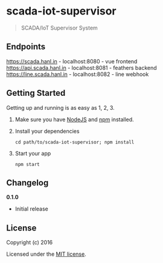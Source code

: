# scada-iot-supervisor

> SCADA/IoT Supervisor System

## Endpoints

https://scada.hanl.in - localhost:8080 - vue frontend
https://api.scada.hanl.in - localhost:8081 - feathers backend
https://line.scada.hanl.in - localhost:8082 - line webhook

## Getting Started

Getting up and running is as easy as 1, 2, 3.

1. Make sure you have [NodeJS](https://nodejs.org/) and [npm](https://www.npmjs.com/) installed.
2. Install your dependencies

    ```
    cd path/to/scada-iot-supervisor; npm install
    ```

3. Start your app

    ```
    npm start
    ```

## Changelog

__0.1.0__

- Initial release

## License

Copyright (c) 2016

Licensed under the [MIT license](LICENSE).
